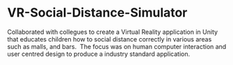 # VR-Social-Distance-Simulator
Collaborated with collegues to create a Virtual Reality application in Unity that educates children how to social distance correctly in various areas such as malls, and bars.  The focus was on human computer interaction and user centred design to produce a industry standard application.
